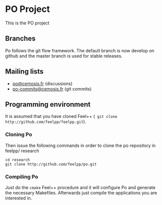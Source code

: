 PO Project
============

This is the PO project

## Branches

Po follows the git flow framework. The default branch is now develop on github and 
the master branch is used for stable releases.

## Mailing lists

 - po@cemosis.fr  (discussions)
 - po-commits@cemosis.fr (git commits)

## Programming environment

It is assumed that you have cloned Feel++ (``` git clone http://github.com/feelpp/feelpp.git```).

### Cloning Po

Then issue the following commands in order to clone the po repository in feelpp/ research
```
cd research
git clone http://github.com/feelpp/po.git
```

### Compiling Po

Just do the ```cmake``` Feel++ procedure and it will configure Po and generate the necessary Makefiles.
Afterwards just compile the applications you are interested in.


